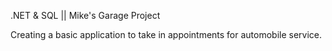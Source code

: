 .NET & SQL || Mike's Garage Project

Creating a basic application to take in appointments for automobile service. 

